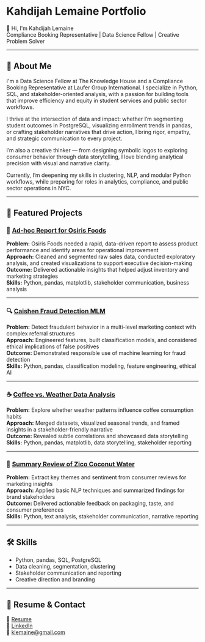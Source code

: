 # Kahdijah Lemaine Portfolio #
👋 Hi, I'm Kahdijah Lemaine  
Compliance Booking Representative | Data Science Fellow | Creative Problem Solver

---

## 🧠 About Me

I'm a Data Science Fellow at The Knowledge House and a Compliance Booking Representative at Laufer Group International. I specialize in Python, SQL, and stakeholder-oriented analysis, with a passion for building tools that improve efficiency and equity in student services and public sector workflows.

I thrive at the intersection of data and impact: whether I’m segmenting student outcomes in PostgreSQL, visualizing enrollment trends in pandas, or crafting stakeholder narratives that drive action, I bring rigor, empathy, and strategic communication to every project.

I’m also a creative thinker — from designing symbolic logos to exploring consumer behavior through data storytelling, I love blending analytical precision with visual and narrative clarity.

Currently, I’m deepening my skills in clustering, NLP, and modular Python workflows, while preparing for roles in analytics, compliance, and public sector operations in NYC.

---

## 🌟 Featured Projects

### 🧾 [Ad-hoc Report for Osiris Foods](https://github.com/Klemaine/Ad-hoc-Report-for-Osiris-Foods)  
**Problem:** Osiris Foods needed a rapid, data-driven report to assess product performance and identify areas for operational improvement  
**Approach:** Cleaned and segmented raw sales data, conducted exploratory analysis, and created visualizations to support executive decision-making  
**Outcome:** Delivered actionable insights that helped adjust inventory and marketing strategies  
**Skills:** Python, pandas, matplotlib, stakeholder communication, business analysis

---

### 🔍 [Caishen Fraud Detection MLM](https://github.com/Klemaine/Caishen-Fraud-Detection-MLM)  
**Problem:** Detect fraudulent behavior in a multi-level marketing context with complex referral structures  
**Approach:** Engineered features, built classification models, and considered ethical implications of false positives  
**Outcome:** Demonstrated responsible use of machine learning for fraud detection  
**Skills:** Python, pandas, classification modeling, feature engineering, ethical AI

---

### ☕ [Coffee vs. Weather Data Analysis](https://github.com/Klemaine/Coffee-Vs.-Weather-Data-Analysis)  
**Problem:** Explore whether weather patterns influence coffee consumption habits  
**Approach:** Merged datasets, visualized seasonal trends, and framed insights in a stakeholder-friendly narrative  
**Outcome:** Revealed subtle correlations and showcased data storytelling  
**Skills:** Python, pandas, matplotlib, data storytelling, stakeholder reporting

---

### 🥥 [Summary Review of Zico Coconut Water](https://github.com/Klemaine/Summary-Review-of-Zico-Coconut-Water)  
**Problem:** Extract key themes and sentiment from consumer reviews for marketing insights  
**Approach:** Applied basic NLP techniques and summarized findings for brand stakeholders  
**Outcome:** Delivered actionable feedback on packaging, taste, and consumer preferences  
**Skills:** Python, text analysis, stakeholder communication, narrative reporting

---

## 🛠️ Skills

- Python, pandas, SQL, PostgreSQL  
- Data cleaning, segmentation, clustering  
- Stakeholder communication and reporting  
- Creative direction and branding

---

## 📄 Resume & Contact
📄 [Resume](.\Kahdijah_Lemaine_Resume.pdf)           
🔗 [LinkedIn](https://www.linkedin.com/in/kahdijah-lemaine-89639572)  
📧 klemaine@gmail.com
